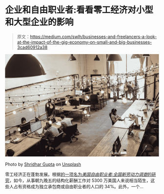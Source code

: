 # 企业和自由职业者:看看零工经济对小型和大型企业的影响

> 原文：<https://medium.com/swlh/businesses-and-freelancers-a-look-at-the-impact-of-the-gig-economy-on-small-and-big-businesses-3cad60912a38>

![](img/6427724713ee3bfbc80060891a7d974f.png)

Photo by [Shridhar Gupta](https://unsplash.com/@shridhar?utm_source=medium&utm_medium=referral) on [Unsplash](https://unsplash.com?utm_source=medium&utm_medium=referral)

零工经济正在蓬勃发展。根据[的一项名为*美国自由职业者:全国新劳动力调查*的研究](https://fu-web-storage-prod.s3.amazonaws.com/content/filer_public/7c/45/7c457488-0740-4bc4-ae45-0aa60daac531/freelancinginamerica_report.pdf)，如今，从事朝九晚五的结构化薪酬工作对 5300 万美国人来说相当陌生，这些人占有资格成为独立承包商或自由职业者的人口的 34%。此外，一个…